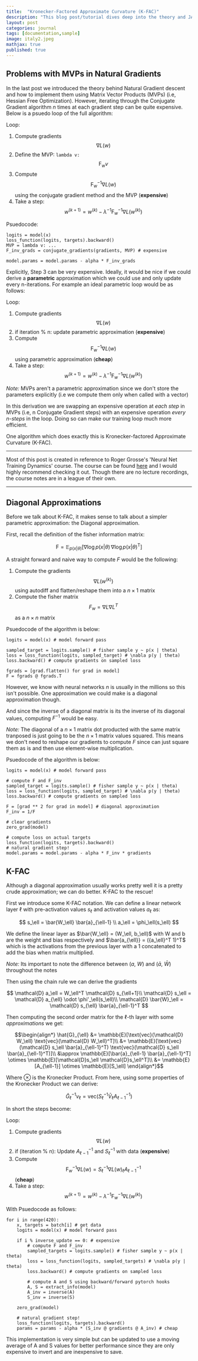 ```yaml
---
title:  "Kronecker-Factored Approximate Curvature (K-FAC)"
description: "This blog post/tutorial dives deep into the theory and JAX code for understanding how to use kronecker factorization to efficiently compute the natural gradient. This post follows the first post introducing the natural gradient."
layout: post
categories: journal
tags: [documentation,sample]
image: italy2.jpeg
mathjax: true
published: true
---
```


## Problems with MVPs in Natural Gradients 

In the last post we introduced the theory behind Natural Gradient descent and how to implement them using Matrix Vector Products (MVPs) (i.e, Hessian Free Optimization). However, iterating through the Conjugate Gradient algorithm $n$ times at each gradient step can be quite expensive. Below is a psuedo loop of the full algorithm: 

Loop: 
1. Compute gradients $$\nabla L(w)$$ 
2. Define the MVP: `lambda v:` $$\text{F}_w v$$ 
3. Compute $$\text{F}_w^{-1} \nabla L(w)$$ using the conjugate gradient method and the MVP (**expensive**)
4. Take a step: $$w^{(k+1)} = w^{(k)} - \lambda^{-1} \text{F}_w^{-1}\nabla L(w^{(k)})$$  

Psuedocode: 

    logits = model(x)
    loss_function(logits, targets).backward()
    MVP = lambda v: ...
    F_inv_grads = conjugate_gradients(gradients, MVP) # expensive

    model.params = model.params - alpha * F_inv_grads

Explicitly, Step 3 can be very expensive. Ideally, it would be nice if we could derive a **parametric** approximation which we could use and only update every n-iterations. For example an ideal parametric loop would be as follows: 

Loop: 
1. Compute gradients $$\nabla L(w)$$ 
2. if iteration % n: update parametric approximation (**expensive**)
3. Compute $$\text{F}_w^{-1} \nabla L(w)$$ using parametric approximation (**cheap**)
4. Take a step: $$w^{(k+1)} = w^{(k)} - \lambda^{-1} \text{F}_w^{-1}\nabla L(w^{(k)})$$  

*Note:* MVPs aren't a parametric approximation since we don't store the parameters explicitly (i.e we compute them only when called with a vector)

In this derivation we are swapping an expensive operation at *each step* in MVPs (i.e, n Conjugate Gradient steps) with an expensive operation *every n-steps* in the loop. Doing so can make our training loop much more efficient. 

One algorithm which does exactly this is Kronecker-factored Approximate Curvature (K-FAC). 

***

Most of this post is created in reference to Roger Grosse's 'Neural Net Training Dynamics' course. The course can be found [here](https://www.cs.toronto.edu/~rgrosse/courses/csc2541_2021/) and I would highly recommend checking it out. Though there are no lecture recordings, the course notes are in a league of their own.

***

## Diagonal Approximations 

Before we talk about K-FAC, it makes sense to talk about a simpler parametric approximation: the Diagonal approximation.

First, recall the definition of the fisher information matrix: 

$$\text{F} = \mathop{\mathbb{E}}_{p(x \vert \theta)} \left[ \nabla \log p(x \vert \theta) \, \nabla \log p(x \vert \theta)^{\text{T}} \right]$$

A straight forward and naive way to compute $F$ would be the following: 

1. Compute the gradients $$\nabla L(w^{(k)})$$ using autodiff and flatten/reshape them into a $n \times 1$ matrix
2. Compute the fisher matrix $$F_w = \nabla L \nabla L^T$$ as a $n \times n$ matrix

Psuedocode of the algorithm is below: 

    logits = model(x) # model forward pass

    sampled_target = logits.sample() # fisher sample y ~ p(x | theta)
    loss = loss_function(logits, sampled_target) # \nabla p(y | theta)
    loss.backward() # compute gradients on sampled loss 

    fgrads = [grad.flatten() for grad in model] 
    F = fgrads @ fgrads.T

However, we know with neural networks $n$ is usually in the millions so this isn't possible. One approximation we could make is a diagonal approximation though. 

And since the inverse of a diagonal matrix is its the inverse of its diagonal values, computing $F^{-1}$ would be easy. 

*Note:* The diagonal of a $n \times 1$ matrix dot producted with the same matrix tranposed is just going to be the $n \times 1$ matrix values squared. This means we don't need to reshape our gradients to compute $F$ since can just square them as is and then use element-wise multiplication. 

Psuedocode of the algorithm is below: 

    logits = model(x) # model forward pass
    
    # compute F and F_inv 
    sampled_target = logits.sample() # fisher sample y ~ p(x | theta)
    loss = loss_function(logits, sampled_target) # \nabla p(y | theta)
    loss.backward() # compute gradients on sampled loss 

    F = [grad ** 2 for grad in model] # diagonal approximation
    F_inv = 1/F 
    
    # clear gradients 
    zero_grad(model)

    # compute loss on actual targets 
    loss_function(logits, targets).backward()
    # natural gradient step!  
    model.params = model.params - alpha * F_inv * gradients


## K-FAC

Although a diagonal approximation usually works pretty well it is a pretty crude approximation; we can do better. K-FAC to the rescue!  

First we introduce some K-FAC notation. We can define a linear network layer $\ell$ with pre-activation values $s_\ell$ and activation values $a_\ell$ as: 

$$
s_\ell = \bar{W_\ell} \bar{a}_{\ell-1} \\
a_\ell = \phi_\ell(s_\ell)
$$

We define the linear layer as $\bar{W_\ell} = (W_\ell, b_\ell)$ with W and b are the weight and bias respectively and $\bar{a_{\ell}} = ({a_\ell}^T 1)^T$ which is the activations from the previous layer with a 1 concatenated to add the bias when matrix multiplied. 

*Note:* Its important to note the difference between ($a$, $W$) and ($\bar{a}$, $\bar{W}$) throughout the notes

Then using the chain rule we can derive the gradients 

$$
\mathcal{D} a_\ell = W_\ell^T \mathcal{D} s_{\ell+1}\\
\mathcal{D} s_\ell = \mathcal{D} a_{\ell} \odot \phi'_\ell(s_\ell)\\
\mathcal{D} \bar{W}_\ell = \mathcal{D} s_{\ell} \bar{a}_{\ell-1}^T
$$

Then computing the second order matrix for the $\ell$-th layer with some *approximations* we get: 

$$\begin{align*}
\hat{G}_{\ell} &= \mathbb{E}[\text{vec}(\mathcal{D} W_\ell) \text{vec}(\mathcal{D} 
W_\ell)^T]\\
&= \mathbb{E}[\text{vec}(\mathcal{D} s_\ell \bar{a}_{\ell-1}^T) \text{vec}(\mathcal{D} s_\ell \bar{a}_{\ell-1}^T)]\\
&\approx \mathbb{E}[\bar{a}_{\ell-1} \bar{a}_{\ell-1}^T] \otimes \mathbb{E}[\mathcal{D}s_\ell \mathcal{D}s_\ell^T]\\
&= \mathbb{E}[A_{\ell-1}] \otimes \mathbb{E}[S_\ell]
\end{align*}$$

Where $\otimes$ is the Kronecker Product. From here, using some properties of the Kronecker Product we can derive: 

$$
\hat{G}^{-1}_{\ell} v_\ell = \text{vec}(S_\ell^{-1}\bar{V}_\ell A_{\ell -1}^{-1})
$$

In short the steps become: 

Loop: 
1. Compute gradients $$\nabla L(w)$$ 
2. if (iteration % n): Update $A_{\ell-1}^{-1}$ and $S_\ell^{-1}$ with data (**expensive**)
3. Compute $$\text{F}_w^{-1} \nabla L(w) = S_\ell^{-1} \nabla L(w)_\ell A_{\ell -1}^{-1}$$ (**cheap**)
4. Take a step: $$w^{(k+1)} = w^{(k)} - \lambda^{-1} \text{F}_w^{-1}\nabla L(w^{(k)})$$  

With Psuedocode as follows: 

    for i in range(420):
        x, targets = batch[i] # get data
        logits = model(x) # model forward pass
    
        if i % inverse_update == 0: # expensive 
            # compute F and F_inv 
            sampled_targets = logits.sample() # fisher sample y ~ p(x | theta)
            loss = loss_function(logits, sampled_targets) # \nabla p(y | theta)
            loss.backward() # compute gradients on sampled loss 

            # compute A and S using backward/forward pytorch hooks 
            A, S = extract_info(model)
            A_inv = inverse(A)
            S_inv = inverse(S)

        zero_grad(model)

        # natural gradient step! 
        loss_function(logits, targets).backward()
        params = params - alpha * (S_inv @ gradients @ A_inv) # cheap

This implementation is very simple but can be updated to use a moving average of A and S values for better performance since they are only expensive to invert and are inexpensive to save. 


